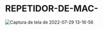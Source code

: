 # REPETIDOR-DE-MAC-

![Captura de tela de 2022-07-29 13-16-56](https://user-images.githubusercontent.com/79322362/181801645-4f6f0adb-cc71-4819-807d-7f28ef6ee037.png)


